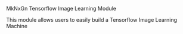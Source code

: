 MkNxGn Tensorflow Image Learning Module

This module allows users to easily build a Tensorflow Image Learning Machine